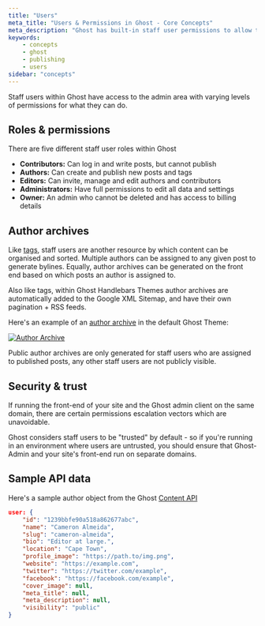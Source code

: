 ```yaml
---
title: "Users"
meta_title: "Users & Permissions in Ghost - Core Concepts"
meta_description: "Ghost has built-in staff user permissions to allow teams to collaborate effectively. Learn more about user permissions in Ghost."
keywords:
    - concepts
    - ghost
    - publishing
    - users
sidebar: "concepts"
---
```


Staff users within Ghost have access to the admin area with varying levels of permissions for what they can do.


## Roles & permissions

There are five different staff user roles within Ghost

- **Contributors:** Can log in and write posts, but cannot publish
- **Authors:** Can create and publish new posts and tags
- **Editors:** Can invite, manage and edit authors and contributors
- **Administrators:** Have full permissions to edit all data and settings
- **Owner:** An admin who cannot be deleted and has access to billing details


## Author archives

Like [tags](/concepts/tags/), staff users are another resource by which content can be organised and sorted. Multiple authors can be assigned to any given post to generate bylines. Equally, author archives can be generated on the front end based on which posts an author is assigned to.

Also like tags, within Ghost Handlebars Themes author archives are automatically added to the Google XML Sitemap, and have their own pagination + RSS feeds.

Here's an example of an [author archive](https://demo.ghost.io/author/martin/) in the default Ghost Theme:

[![Author Archive](/images/concepts/author-archive.jpg)](https://demo.ghost.io/author/martin/)

Public author archives are only generated for staff users who are assigned to published posts, any other staff users are not publicly visible.


## Security & trust

If running the front-end of your site and the Ghost admin client on the same domain, there are certain permissions escalation vectors which are unavoidable.

Ghost considers staff users to be "trusted" by default - so if you're running in an environment where users are untrusted, you should ensure that Ghost-Admin and your site's front-end run on separate domains.


## Sample API data

Here's a sample author object from the Ghost [Content API](/api/content/)

```json
user: {
    "id": "1239bbfe90a518a862677abc",
    "name": "Cameron Almeida",
    "slug": "cameron-almeida",
    "bio": "Editor at large.",
    "location": "Cape Town",
    "profile_image": "https://path.to/img.png",
    "website": "https://example.com",
    "twitter": "https://twitter.com/example",
    "facebook": "https://facebook.com/example",
    "cover_image": null,
    "meta_title": null,
    "meta_description": null,
    "visibility": "public"
}
```
